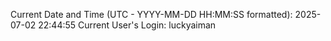 Current Date and Time (UTC - YYYY-MM-DD HH:MM:SS formatted): 2025-07-02 22:44:55
Current User's Login: luckyaiman
